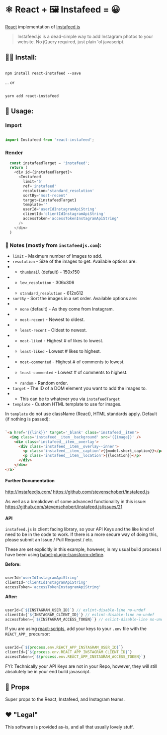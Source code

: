 # ⚛️ React + 🖼️ Instafeed = 😀️
[React](https://facebook.github.io/react/) implementation of [Instafeed.js](http://instafeedjs.com/)

> Instafeed.js is a dead-simple way to add Instagram photos to your website. No jQuery required, just plain 'ol javascript.

## 👩‍💻️ Install:

```shell

npm install react-instafeed --save
```

*... or*

```shell

yarn add react-instafeed
```

## 🔑 Usage:

### Import
```javascript

import Instafeed from 'react-instafeed';
```
### Render
```javascript
  const instafeedTarget = 'instafeed';
  return (
    <div id={instafeedTarget}>
      <Instafeed
        limit='5'
        ref='instafeed'
        resolution='standard_resolution'
        sortBy='most-recent'
        target={instafeedTarget}
        template=''
        userId='userIdInstagramApiString'
        clientId='clientIdInstagramApiString'
        accessToken='accessTokenInstagramApiString'
      />
    </div>
  )
```

### 📓️ Notes (mostly from `instafeedjs.com`):

- `limit` - Maximum number of Images to add.
- `resolution` -  Size of the images to get. Available options are:
- - `thumbnail` (default) - 150x150
- - `low_resolution` - 306x306
- - `standard_resolution` - 612x612
- `sortBy` - Sort the images in a set order. Available options are:
- - `none` (default) - As they come from Instagram.
- - `most-recent` - Newest to oldest.
- - `least-recent` - Oldest to newest.
- - `most-liked` - Highest # of likes to lowest.
- - `least-liked` - Lowest # likes to highest.
- - `most-commented` - Highest # of comments to lowest.
- - `least-commented` - Lowest # of comments to highest.
- - `random` - Random order.
- `target` - The ID of a DOM element you want to add the images to.
- - This can be to whatever you via `instafeedTarget`
- `template` - Custom HTML template to use for images.

In `template` do not use className (React), HTML standards apply.
Default (if nothing is passed):
```html

`<a href='{{link}}' target='_blank' class='instafeed__item'>
  <img class='instafeed__item__background' src='{{image}}' />
    <div class='instafeed__item__overlay'>
      <div class='instafeed__item__overlay--inner'>
        <p class='instafeed__item__caption'>{{model.short_caption}}</p>
        <p class='instafeed__item__location'>{{location}}</p>
      </div>
    </div>
</a>`
```
#### Further Documentation
http://instafeedjs.com/
https://github.com/stevenschobert/instafeed.js

As well as a breakdown of some advanced functionality in this issue:
https://github.com/stevenschobert/instafeed.js/issues/21

#### API
`instafeed.js` is client facing library, so your API Keys and the like kind of need to be in the code to work. If there is a more secure way of doing this, please submit an Issue / Pull Request / etc.

These are set explicitly in this example, however, in my usual build process I have been using [babel-plugin-transform-define](https://github.com/FormidableLabs/babel-plugin-transform-define).

**Before:**
```javascript

userId='userIdInstagramApiString'
clientId='clientIdInstagramApiString'
accessToken='accessTokenInstagramApiString'
```
**After:**
```javascript

userId={`${INSTAGRAM_USER_ID}`} // eslint-disable-line no-undef
clientId={`${INSTAGRAM_CLIENT_ID}`} // eslint-disable-line no-undef
accessToken={`${INSTAGRAM_ACCESS_TOKEN}`} // eslint-disable-line no-undef
```

If you are using [react-scripts](https://github.com/facebookincubator/create-react-app/tree/master/packages/react-scripts), add your keys to your `.env` file with the `REACT_APP_` precursor:

```javascript

userId={`${process.env.REACT_APP_INSTAGRAM_USER_ID}`}
clientId={`${process.env.REACT_APP_INSTAGRAM_CLIENT_ID}`}
accessToken={`${process.env.REACT_APP_INSTAGRAM_ACCESS_TOKEN}`}
```

FYI: Technically your API Keys are not in your Repo, however, they will still absolutely be in your end build javascript.

## 🙌 Props
Super props to the React, Instafeed, and Instagram teams.

## ❤️ "Legal"
This software is provided as-is, and all that usually lovely stuff.
